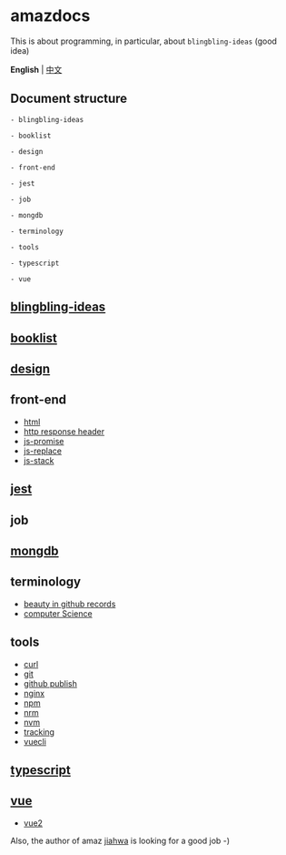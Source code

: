 # amazdocs
This is about programming, in particular, about `blingbling-ideas` (good idea)

**English** | [中文](./README.zh-CN.md)

## Document structure

```doc
- blingbling-ideas

- booklist

- design

- front-end

- jest

- job

- mongdb

- terminology

- tools

- typescript

- vue
```

## [blingbling-ideas]

[blingbling-ideas]: ./blingbling-ideas/README.md

## [booklist]
[booklist]: ./booklist/README.md
## [design]
[design]: ./design/sketch.md
## front-end
- [html](./front-end/html.md)
- [http response header](./front-end/http-responseHeader.md)
- [js-promise](./front-end/js-promise.md)
- [js-replace](./front-end/js-replace.md)
- [js-stack](./front-end/js-stack.md)
## [jest]
[jest]: ./jest/jest.api.md
## job
## [mongdb]
[mongdb]: ./mongdb/README.md
## terminology
- [beauty in github records](./terminology/beauty.in.github.records.md)
- [computer Science](./terminology/computer.Science.md)
## tools
- [curl](./tools/curl.md)
- [git](./tools/git.md)
- [github publish](./tools/github.publish.md)
- [nginx](./tools/nginx.md)
- [npm](./tools/npm.md)
- [nrm](./tools/nrm.md)
- [nvm](./tools/nvm.md)
- [tracking](./tools/tracking.md)
- [vuecli](./tools/vuecli.md)
## [typescript]
[typescript]: ./typescript/README.md
## [vue]
- [vue2](./vue/vue2/README.md)

[vue]: ./vue/README.md

Also, the author of amaz [jiahwa](https://github.com/jiahwa) is looking for a good job -)
